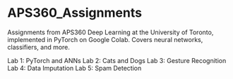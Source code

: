 # APS360_Assignments
Assignments from APS360 Deep Learning at the University of Toronto, implemented in PyTorch on Google Colab. Covers neural networks, classifiers, and more.

Lab 1: PyTorch and ANNs
Lab 2: Cats and Dogs
Lab 3: Gesture Recognition
Lab 4: Data Imputation
Lab 5: Spam Detection
